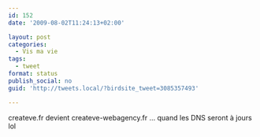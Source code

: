 ```yaml
---
id: 152
date: '2009-08-02T11:24:13+02:00'

layout: post
categories:
  - Vis ma vie
tags:
  - tweet
format: status
publish_social: no
guid: 'http://tweets.local/?birdsite_tweet=3085357493'

---
```


createve.fr devient createve-webagency.fr … quand les DNS seront à jours lol